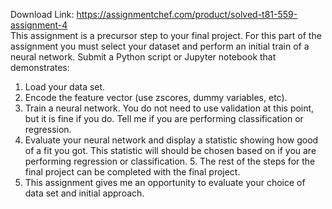 Download Link: https://assignmentchef.com/product/solved-t81-559-assignment-4
<br>
This assignment is a precursor step to your final project. For this part of the assignment you must select your dataset and perform an initial train of a neural network. Submit a Python script or Jupyter notebook that demonstrates:

<ol>

 <li>Load your data set.</li>

 <li>Encode the feature vector (use zscores, dummy variables, etc).</li>

 <li>Train a neural network. You do not need to use validation at this point, but it is fine if you do. Tell me if you are performing classification or regression.</li>

 <li>Evaluate your neural network and display a statistic showing how good of a fit you got. This statistic will should be chosen based on if you are performing regression or classification. 5. The rest of the steps for the final project can be completed with the final project.</li>

 <li>This assignment gives me an opportunity to evaluate your choice of data set and initial approach.</li>

</ol>